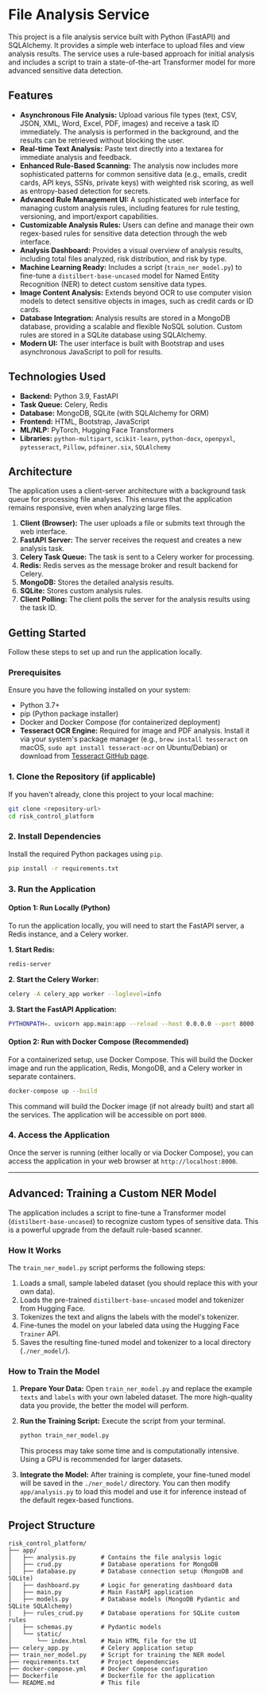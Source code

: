 # File Analysis Service

This project is a file analysis service built with Python (FastAPI) and SQLAlchemy. It provides a simple web interface to upload files and view analysis results. The service uses a rule-based approach for initial analysis and includes a script to train a state-of-the-art Transformer model for more advanced sensitive data detection.

## Features

-   **Asynchronous File Analysis:** Upload various file types (text, CSV, JSON, XML, Word, Excel, PDF, images) and receive a task ID immediately. The analysis is performed in the background, and the results can be retrieved without blocking the user.
-   **Real-time Text Analysis:** Paste text directly into a textarea for immediate analysis and feedback.
-   **Enhanced Rule-Based Scanning:** The analysis now includes more sophisticated patterns for common sensitive data (e.g., emails, credit cards, API keys, SSNs, private keys) with weighted risk scoring, as well as entropy-based detection for secrets.
-   **Advanced Rule Management UI:** A sophisticated web interface for managing custom analysis rules, including features for rule testing, versioning, and import/export capabilities.
-   **Customizable Analysis Rules:** Users can define and manage their own regex-based rules for sensitive data detection through the web interface.
-   **Analysis Dashboard:** Provides a visual overview of analysis results, including total files analyzed, risk distribution, and risk by type.
-   **Machine Learning Ready:** Includes a script (`train_ner_model.py`) to fine-tune a `distilbert-base-uncased` model for Named Entity Recognition (NER) to detect custom sensitive data types.
-   **Image Content Analysis:** Extends beyond OCR to use computer vision models to detect sensitive objects in images, such as credit cards or ID cards.
-   **Database Integration:** Analysis results are stored in a MongoDB database, providing a scalable and flexible NoSQL solution. Custom rules are stored in a SQLite database using SQLAlchemy.
-   **Modern UI:** The user interface is built with Bootstrap and uses asynchronous JavaScript to poll for results.

## Technologies Used

-   **Backend:** Python 3.9, FastAPI
-   **Task Queue:** Celery, Redis
-   **Database:** MongoDB, SQLite (with SQLAlchemy for ORM)
-   **Frontend:** HTML, Bootstrap, JavaScript
-   **ML/NLP:** PyTorch, Hugging Face Transformers
-   **Libraries:** `python-multipart`, `scikit-learn`, `python-docx`, `openpyxl`, `pytesseract`, `Pillow`, `pdfminer.six`, `SQLAlchemy`

## Architecture

The application uses a client-server architecture with a background task queue for processing file analyses. This ensures that the application remains responsive, even when analyzing large files.

1.  **Client (Browser):** The user uploads a file or submits text through the web interface.
2.  **FastAPI Server:** The server receives the request and creates a new analysis task.
3.  **Celery Task Queue:** The task is sent to a Celery worker for processing.
4.  **Redis:** Redis serves as the message broker and result backend for Celery.
5.  **MongoDB:** Stores the detailed analysis results.
6.  **SQLite:** Stores custom analysis rules.
7.  **Client Polling:** The client polls the server for the analysis results using the task ID.

## Getting Started

Follow these steps to set up and run the application locally.

### Prerequisites

Ensure you have the following installed on your system:

-   Python 3.7+
-   pip (Python package installer)
-   Docker and Docker Compose (for containerized deployment)
-   **Tesseract OCR Engine:** Required for image and PDF analysis. Install it via your system's package manager (e.g., `brew install tesseract` on macOS, `sudo apt install tesseract-ocr` on Ubuntu/Debian) or download from [Tesseract GitHub page](https://tesseract-ocr.github.io/tessdoc/Downloads.html).

### 1. Clone the Repository (if applicable)

If you haven't already, clone this project to your local machine:

```bash
git clone <repository-url>
cd risk_control_platform
```

### 2. Install Dependencies

Install the required Python packages using `pip`.

```bash
pip install -r requirements.txt
```

### 3. Run the Application

#### Option 1: Run Locally (Python)

To run the application locally, you will need to start the FastAPI server, a Redis instance, and a Celery worker.

**1. Start Redis:**
```bash
redis-server
```

**2. Start the Celery Worker:**
```bash
celery -A celery_app worker --loglevel=info
```

**3. Start the FastAPI Application:**
```bash
PYTHONPATH=. uvicorn app.main:app --reload --host 0.0.0.0 --port 8000
```

#### Option 2: Run with Docker Compose (Recommended)

For a containerized setup, use Docker Compose. This will build the Docker image and run the application, Redis, MongoDB, and a Celery worker in separate containers.

```bash
docker-compose up --build
```

This command will build the Docker image (if not already built) and start all the services. The application will be accessible on port `8000`.

### 4. Access the Application

Once the server is running (either locally or via Docker Compose), you can access the application in your web browser at `http://localhost:8000`.

---

## Advanced: Training a Custom NER Model

The application includes a script to fine-tune a Transformer model (`distilbert-base-uncased`) to recognize custom types of sensitive data. This is a powerful upgrade from the default rule-based scanner.

### How It Works

The `train_ner_model.py` script performs the following steps:
1.  Loads a small, sample labeled dataset (you should replace this with your own data).
2.  Loads the pre-trained `distilbert-base-uncased` model and tokenizer from Hugging Face.
3.  Tokenizes the text and aligns the labels with the model's tokenizer.
4.  Fine-tunes the model on your labeled data using the Hugging Face `Trainer` API.
5.  Saves the resulting fine-tuned model and tokenizer to a local directory (`./ner_model/`).

### How to Train the Model

1.  **Prepare Your Data:** Open `train_ner_model.py` and replace the example `texts` and `labels` with your own labeled dataset. The more high-quality data you provide, the better the model will perform.

2.  **Run the Training Script:** Execute the script from your terminal.

    ```bash
    python train_ner_model.py
    ```
    This process may take some time and is computationally intensive. Using a GPU is recommended for larger datasets.

3.  **Integrate the Model:** After training is complete, your fine-tuned model will be saved in the `./ner_model/` directory. You can then modify `app/analysis.py` to load this model and use it for inference instead of the default regex-based functions.

## Project Structure

```
risk_control_platform/
├── app/
│   ├── analysis.py       # Contains the file analysis logic
│   ├── crud.py           # Database operations for MongoDB
│   ├── database.py       # Database connection setup (MongoDB and SQLite)
│   ├── dashboard.py      # Logic for generating dashboard data
│   ├── main.py           # Main FastAPI application
│   ├── models.py         # Database models (MongoDB Pydantic and SQLite SQLAlchemy)
│   ├── rules_crud.py     # Database operations for SQLite custom rules
│   ├── schemas.py        # Pydantic models
│   └── static/
│       └── index.html    # Main HTML file for the UI
├── celery_app.py         # Celery application setup
├── train_ner_model.py    # Script for training the NER model
├── requirements.txt      # Project dependencies
├── docker-compose.yml    # Docker Compose configuration
├── Dockerfile            # Dockerfile for the application
└── README.md             # This file
```
